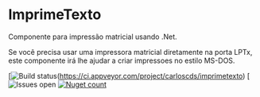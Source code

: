 # ImprimeTexto
Componente para impressão matricial usando .Net.

Se você precisa usar uma impressora matricial diretamente na porta LPTx, este componente irá lhe ajudar a criar impressoes no estilo MS-DOS.

[![Build status](https://ci.appveyor.com/api/projects/status/egxramujkc2j8vpx?svg=true)(https://ci.appveyor.com/project/carloscds/imprimetexto)
[![Issues open](https://img.shields.io/github/issues/CDSInformatica/ImprimeTexto.svg)
[![Nuget count](http://img.shields.io/nuget/v/CDSInformatica/ImprimeTexto.svg)](https://www.nuget.org/packages/CDSImprimeTexto/)



